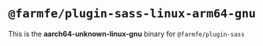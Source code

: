 # `@farmfe/plugin-sass-linux-arm64-gnu`

This is the **aarch64-unknown-linux-gnu** binary for `@farmfe/plugin-sass`
